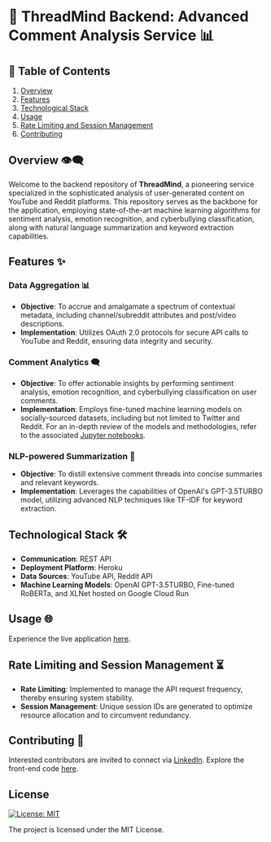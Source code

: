 # 🧠 ThreadMind Backend: Advanced Comment Analysis Service 📊

## 📌 Table of Contents
1. [Overview](#overview-👁‍🗨)
2. [Features](#features-✨)
3. [Technological Stack](#technological-stack-🛠)
4. [Usage](#usage-🌐)
5. [Rate Limiting and Session Management](#rate-limiting-and-session-management-⏳)
6. [Contributing](#contributing-🤝)

## <a name="overview-👁‍🗨"></a>Overview 👁‍🗨

Welcome to the backend repository of **ThreadMind**, a pioneering service specialized in the sophisticated analysis of user-generated content on YouTube and Reddit platforms. This repository serves as the backbone for the application, employing state-of-the-art machine learning algorithms for sentiment analysis, emotion recognition, and cyberbullying classification, along with natural language summarization and keyword extraction capabilities.

## <a name="features-✨"></a>Features ✨

### Data Aggregation 📊 
- **Objective**: To accrue and amalgamate a spectrum of contextual metadata, including channel/subreddit attributes and post/video descriptions.
- **Implementation**: Utilizes OAuth 2.0 protocols for secure API calls to YouTube and Reddit, ensuring data integrity and security.

### Comment Analytics 🗨️ 
- **Objective**: To offer actionable insights by performing sentiment analysis, emotion recognition, and cyberbullying classification on user comments.
- **Implementation**: Employs fine-tuned machine learning models on socially-sourced datasets, including but not limited to Twitter and Reddit. For an in-depth review of the models and methodologies, refer to the associated [Jupyter notebooks](https://github.com/farneet24/Pre-trained-Models.git).

### NLP-powered Summarization 📝 
- **Objective**: To distill extensive comment threads into concise summaries and relevant keywords.
- **Implementation**: Leverages the capabilities of OpenAI's GPT-3.5TURBO model, utilizing advanced NLP techniques like TF-IDF for keyword extraction.

## <a name="technological-stack-🛠"></a>Technological Stack 🛠

- **Communication**: REST API
- **Deployment Platform**: Heroku
- **Data Sources**: YouTube API, Reddit API
- **Machine Learning Models**: OpenAI GPT-3.5TURBO, Fine-tuned RoBERTa, and XLNet hosted on Google Cloud Run

## <a name="usage-🌐"></a>Usage 🌐

Experience the live application [here](https://thread-mind.vercel.app/).

## <a name="rate-limiting-and-session-management-⏳"></a>Rate Limiting and Session Management ⏳

- **Rate Limiting**: Implemented to manage the API request frequency, thereby ensuring system stability.
- **Session Management**: Unique session IDs are generated to optimize resource allocation and to circumvent redundancy.

## <a name="contributing-🤝"></a>Contributing 🤝

Interested contributors are invited to connect via [LinkedIn](https://www.linkedin.com/in/farneet-singh-6b155b208/). Explore the front-end code [here](https://github.com/farneet24/ThreadMind).

## License
[![License: MIT](https://img.shields.io/badge/License-MIT-yellow.svg)](https://opensource.org/licenses/MIT)

The project is licensed under the MIT License.
